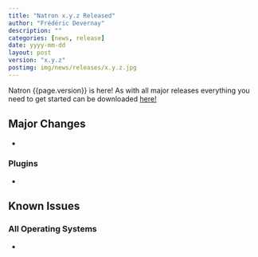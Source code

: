 ```yaml
---
title: "Natron x.y.z Released"
author: "Frédéric Devernay"
description: ""
categories: [news, release]
date: yyyy-mm-dd
layout: post
version: "x.y.z"
postimg: img/news/releases/x.y.z.jpg
---
```


Natron {{page.version}} is here!  As with all major releases everything you need to get started can be downloaded [here!](https://natrongitHub.github.io/#download)

## Major Changes

-


### Plugins

-

## Known Issues

### All Operating Systems

-